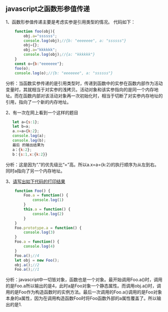 ## javascript之函数形参值传递

1、函数形参值传递主要是考虑实参是引用类型的情况。
代码如下：
```javascript
    function foo(obj){
        obj.a="ssssss";
        console.log(obj);//{b: "eeeeeee", a: "ssssss"}
        obj={};
        obj.a="kkkkkk";
        console.log(obj);//{a: "kkkkkk"}
    }
    const o={b:"eeeeeee"};
    foo(o);
    console.log(o);//{b: "eeeeeee", a: "ssssss"}
```
分析：当函数实参传递的是引用类型时，传递到函数中的实参在函数内部作为活动变量时，其就相当于对实参的浅拷贝。活动对象和该实参指向的是同一个内存地址。而在函数内部对该活动对象再一次初始化时，相当于切断了对实参内存地址的引用，指向了一个新的内存地址。

2、有一次在网上看到一个这样的题目
```javascript
   let a={s:1};
   let b=a;
   a.x=a={k:2};
   console.log(a);
   console.log(b);
   最后 的输出结果为
   a：{k:2};
   b：{s:1,x:{k:2}} 
```
分析：这是因为“.”的优先级比“=”高。所以a.x=a={k:2}的执行顺序为从左到右。同时a指向了另一个内存地址。

3、[请写出如下代码的打印结果 ](https://github.com/Advanced-Frontend/Daily-Interview-Question/issues/155)
```javascript
    function Foo() {
        Foo.a = function() {
            console.log(1)
        }
        this.a = function() {
            console.log(2)
        }
    }
    Foo.prototype.a = function() {
        console.log(3)
    }
    Foo.a = function() {
        console.log(4)
    }
    Foo.a();//4
    let obj = new Foo();
    obj.a();//2
    Foo.a();//1
```
分析：javascript中一切皆对象，函数也是一个对象。最开始调用Foo.a()时，调用的是Foo.a所以输出的是4，此时a是Foo对象一个静态属性。而调用obj.a()时，调用的是Foo作为构造函数时的实例方法。最后一次调用的Foo.a()调用的是Foo对象本身的a属性，因为在调用构造函数Foo时将Foo函数外部的a属性覆盖了。所以输出的是1.
